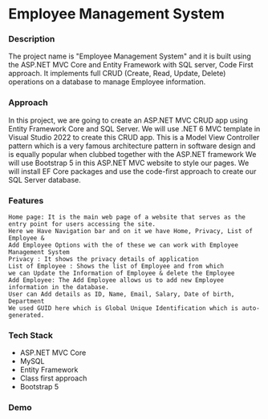 # Employee Management System
### Description
The project name is "Employee Management System" and it is built using the ASP.NET MVC Core and Entity Framework with SQL server, Code First approach. It implements full CRUD (Create, Read, Update, Delete) operations on a database to manage Employee information.
### Approach
In this project, we are going to create an ASP.NET MVC CRUD app using Entity Framework Core and SQL Server. We will use .NET 6 MVC template in Visual Studio 2022 to create this CRUD app. This is a Model View Controller pattern which is a very famous architecture pattern in software design and is equally popular when clubbed together with the ASP.NET framework We will use Bootstrap 5 in this ASP.NET MVC website to style our pages. We will install EF Core packages and use the code-first approach to create our SQL Server database.
### Features
```
Home page: It is the main web page of a website that serves as the entry point for users accessing the site. 
Here we Have Navigation bar and on it we have Home, Privacy, List of Employee & 
Add Employee Options with the of these we can work with Employee Management System
Privacy : It shows the privacy details of application
List of Employee : Shows the list of Employee and from which
we can Update the Information of Employee & delete the Employee
Add Employee: The Add Employee allows us to add new Employee information in the database.
User can Add details as ID, Name, Email, Salary, Date of birth, Department 
We used GUID here which is Global Unique Identification which is auto-generated.
```
### Tech Stack
- ASP.NET MVC Core
- MySQL
- Entity Framework
- Class first approach
- Bootstrap 5

### Demo
